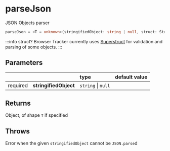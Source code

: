 # parseJson

JSON Objects parser

```typescript
parseJson = <T = unknown>(stringifiedObject: string | null, struct: Struct<T>) => T
```  

:::info struct?
Browser Tracker currently uses [Superstruct](https://docs.superstructjs.org/) for validation and parsing of some objects.
:::

## Parameters
|          |                       | type               | default value
| :-:      | :--                   | :--                | :--           
| required | **stringifiedObject** | `string` \| `null` |

## Returns
Object, of shape `T` if specified 

## Throws
Error when the given `stringifiedObject` cannot be `JSON.parse`d
